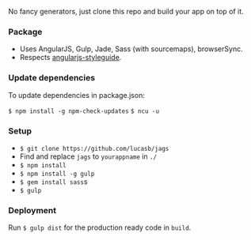 No fancy generators, just clone this repo and build your app on top of it.

### Package

- Uses AngularJS, Gulp, Jade, Sass (with sourcemaps), browserSync.
- Respects [angularjs-styleguide](https://github.com/johnpapa/angularjs-styleguide).

### Update dependencies

To update dependencies in package.json:

`$ npm install -g npm-check-updates`
`$ ncu -u`

### Setup

- `$ git clone https://github.com/lucasb/jags`
- Find and replace `jags` to `yourappname` in `./`
- `$ npm install`
- `$ npm install -g gulp`
- `$ gem install sass`s
- `$ gulp`

### Deployment

Run `$ gulp dist` for the production ready code in `build`.
